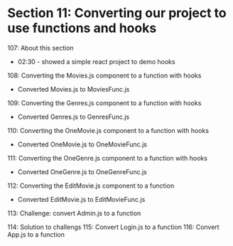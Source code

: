 # Section 11: Converting our project to use functions and hooks

107: About this section
- 02:30 - showed a simple react project to demo hooks

108: Converting the Movies.js component to a function with hooks
- Converted Movies.js to MoviesFunc.js 
  
109: Converting the Genres.js component to a function with hooks
- Converted Genres.js to GenresFunc.js 

110: Converting the OneMovie.js component to a function with hooks
- Converted OneMovie.js to OneMovieFunc.js 
  
111: Converting the OneGenre.js component to a function with hooks
- Converted OneGenre.js to OneGenreFunc.js 

112: Converting the EditMovie.js component to a function
- Converted EditMovie.js to EditMovieFunc.js

113: Challenge: convert Admin.js to a function

114: Solution to challengs
115: Convert Login.js to a function
116: Convert App.js to a function